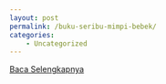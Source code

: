```yaml
---
layout: post
permalink: /buku-seribu-mimpi-bebek/
categories:
    - Uncategorized
---
```


[Baca Selengkapnya](/04)